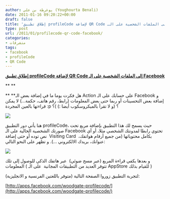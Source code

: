 ```yaml
---
author: يوغرطة بن علي (Youghourta Benali)
date: 2011-01-16 09:20:22+00:00
draft: false
title: 'إطلاق تطبيق profileCode لإضافة QR Code إلى الملفات الشخصية على الـ Facebook '
type: post
url: /2011/01/profilecode-qr-code-facebook/
categories:
- متفرقات
tags:
- facebook
- profileCode
- QR Code
---
```


**[إطلاق تطبيق profileCode لإضافة QR Code إلى الملفات الشخصية على الـ Facebook](http://www.it-scoop.com/2011/01/profilecode-qr-code-facebook/)**




**
**





** **هل فكرت يوما ما في إضافة بعض الـ Action على حسابك على الـ Facebook و إضافة بعض التحسينات أو ربما حتى بعض المعلومات (رابط، رقم هاتف، حكمة...) لا يمكن قراءتها بالعين المجردة :p ؟ (و لا تقرأ بالميكروسكوب أيضا :) )؟




[![](http://94.23.239.98/profilecode-facebook/site/img/promo.jpg )
](http://www.it-scoop.com/2011/01/profilecode-qr-code-facebook/)




هنا يأتي دور التطبيق profileCode، حيث يسمح لك هذا التطبيق بإضافة مربع تحت صورتك الشخصية الحالية على الـ Facebook تحتوي رابطا لمدونتك الشخصي مثلا، أو أي نص توده أو حتى إضافة  Visiting Card  بكامل محتوياتها (من جميع أرقام هواتفك، عنوانك، بريدك الالكتروني ...). و تظهر على النحو التالي:


[![](http://www.it-scoop.com/wp-content/uploads/2011/01/it-scoopLink-QRCode.jpg)
](http://www.it-scoop.com/2011/01/profilecode-qr-code-facebook/)

و بعدها يكفي قراءة المربع (عبر مسح ضوئي)  عبر هاتفك الذكي للوصول إلى تلك المعلومات ( تتوفر العديد من التطبيقات المجانية  على الـ AppStore للقيام بذلك )

لتجربة التطبيق زوروا الصفحة التالية (متوفر باللغتين الفرنسية و الانجليزية):

[http://apps.facebook.com/woodgate-profilecode/](http://apps.facebook.com/woodgate-profilecode/)
